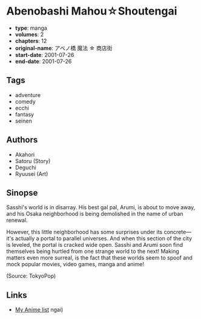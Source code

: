 # Abenobashi Mahou☆Shoutengai

-   **type**: manga
-   **volumes**: 2
-   **chapters**: 12
-   **original-name**: アベノ橋 魔法 ☆ 商店街
-   **start-date**: 2001-07-26
-   **end-date**: 2001-07-26

## Tags

-   adventure
-   comedy
-   ecchi
-   fantasy
-   seinen

## Authors

-   Akahori
-   Satoru (Story)
-   Deguchi
-   Ryuusei (Art)

## Sinopse

Sasshi's world is in disarray. His best gal pal, Arumi, is about to move away, and his Osaka neighborhood is being demolished in the name of urban renewal.

However, this little neighborhood has some surprises under its concrete—it's actually a portal to parallel universes. And when this section of the city is leveled, the portal is cracked wide open. Sasshi and Arumi soon find themselves being hurtled from one strange world to the next! Making matters even more surreal, is the fact that these worlds seem to spoof and mock popular movies, video games, manga and anime!

(Source: TokyoPop)

## Links

-   [My Anime list](https://myanimelist.net/manga/72/Abenobashi_Mahou☆Shoutengai)
    ngai)
